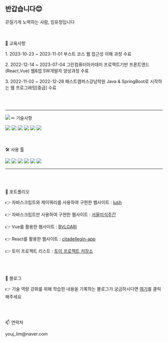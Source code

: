 <!--
**Ba-latte/Ba-latte** is a ✨ _special_ ✨ repository because its `README.md` (this file) appears on your GitHub profile.

Here are some ideas to get you started:

- 🔭 I’m currently working on ...
- 🌱 I’m currently learning ...
- 👯 I’m looking to collaborate on ...
- 🤔 I’m looking for help with ...
- 💬 Ask me about ...
- 📫 How to reach me: ...
- 😄 Pronouns: ...
- ⚡ Fun fact: ...
-->

<!-- 헤더 -->
<!-- ![header](https://capsule-render.vercel.app/api?type=transparent&color=timeGradient&text=안녕하세요%20😊&desc=끈질기게%20노력하는%20사람%20임유정입니다.&fontColor=auto&fontSize=35&fontAlignY=40&height=250) -->
<div>
	<h2>반갑습니다😊</h2>
	<span>끈질기게 노력하는 사람, 임유정입니다</span>
</div>

<br/>
<br/>

<!-- 메인 -->
<div>
  <p>🌱 교육사항</p>
  <p>1. 2023-10-23 ~ 2023-11-01 부스트 코스 웹 접근성 이해 과정 수료</p>
  <p>2. 2022-12-14 ~ 2023-07-04 그린컴퓨터아카데미 프로젝트기반 프론트엔드(React,Vue) 웹&앱 SW개발자 양성과정 수료</p>
  <p>3. 2022-11-02 ~ 2022-12-28 패스트캠퍼스강남학원 Java & SpringBoot로 시작하는 웹 프로그래밍[중급] 수료</p>
</div>


<br/>
<br/>

***

<div>
  <img align='left' src="https://github-readme-stats.vercel.app/api/top-langs/?username=Ba-latte&layout=compact">
  <p>✏ 기술사항</p>
  <img src="https://img.shields.io/badge/HTML5-E34F26?style=flat&logo=HTML5&logoColor=white" />
  <img src="https://img.shields.io/badge/CSS3-1572B6?style=flat&logo=CSS3&logoColor=white" />
  <img src="https://img.shields.io/badge/JavaScript-F7DF1E?style=flat&logo=JavaScript&logoColor=white" />
  <img src="https://img.shields.io/badge/jQuery-0769AD?style=flat&logo=jQuery&logoColor=white" />
  <img src="https://img.shields.io/badge/Vue.js-4FC08D?style=flat&logo=Vue.js&logoColor=white" />
  <img src="https://img.shields.io/badge/React-61DAFB?style=flat&logo=React&logoColor=white" />
</div>


<br/>
<br/>

<div>
  <p>🛠 사용 툴</p>
  <img src="https://img.shields.io/badge/Visual%20Studio%20Code-007ACC?style=flat&logo=VisualStudioCode&logoColor=white" />
  <img src="https://img.shields.io/badge/GitHub-181717?style=flat&logo=GitHub&logoColor=white" />
  <img src="https://img.shields.io/badge/Slack-4A154B?style=flat&logo=Slack&logoColor=white" />
  <img src="https://img.shields.io/badge/Figma-F24E1E?style=flat&logo=Figma&logoColor=white" />
  <img src="https://img.shields.io/badge/AdobePhotoshop-31A8FF?style=flat&logo=AdobePhotoshop&logoColor=white" />
  <img src="https://img.shields.io/badge/Spline-000000?style=flat&logoColor=white" />
</div>

***

<br/>
<br/>

<div>
  <p>📄 포트폴리오</p>
  <p>👉 자바스크립트와 제이쿼리를 사용하여 구현한 웹사이트 : <a href="ba-latte.github.io/website-lush/" target="_blank">lush</a></p>
  <p>👉 자바스크립트만 사용하여 구현한 웹사이트 : <a href="https://ba-latte.github.io/tasteOfSeoulAward-website/index.html" target="_blank">서울미식주간</a></p>
  <p>👉 Vue를 활용한 웹사이트 : <a href="https://ba-latte.github.io/FED-PJ-WBS-youj/02.%EB%AA%A8%EB%B0%94%EC%9D%BC%EC%9B%B9&%EC%95%B1%ED%94%84%EB%A1%9C%EC%A0%9D%ED%8A%B8/03.%EA%B5%AC%ED%98%84%EC%86%8C%EC%8A%A4/index.html" target="_blank">BVLGARI</a></p>
  <p>👉 React를 활용한 웹사이트 : <a href="https://ba-latte.github.io/citadellegin-app/" target="_blank">citadellegin-app</a></p>
  <p>👉 토이 프로젝트 리스트 : <a href="https://ba-latte.github.io/ToyProjects/" target="_blank">토이 프로젝트 저장소</a></p>
</div>

<br/>
<br/>

<div>
  <p>📕 블로그</p>
  <p>👉 기술 역량 강화를 위해 학습한 내용을 기록하는 블로그가 궁금하시다면 <a href="https://blog.naver.com/youj_lim/" target="_blank">여기</a>를 클릭해주세요</p>
</div>

<br/>
<br/>

<div>
  <p>📫 연락처</p>
  <p>youj_lim@naver.com</p>
</div>


<!-- 푸터 -->
<!--
![footer](https://capsule-render.vercel.app/api?section=footer&type=waving&color=timeGradient&height=150)
-->
